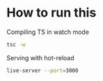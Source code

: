 # How to run this

Compiling TS in watch mode
```sh
tsc -w
```

Serving with hot-reload
```sh
live-server --port=3000
```
